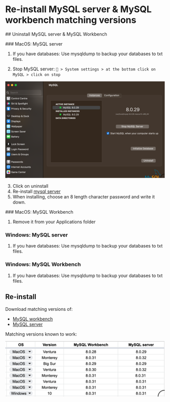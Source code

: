 # Re-install MySQL server & MySQL workbench matching versions

## Uninstall MySQL server & MySQL Workbench

### MacOS: MySQL server

1. If you have databases: Use mysqldump to backup your databases to txt files.

2. Stop MySQL server:
   ` > System settings > at the bottom click on MySQL > click on stop`

![stop-server](../images/stop-server.png)

3. Click on uninstall
4. Re-install [mysql server](https://dev.mysql.com/downloads/mysql/)
5. When installing, choose an 8 length character password and write it down.

### MacOS: MySQL Workbench

1. Remove it from your Applications folder

### Windows: MySQL server

1. If you have databases: Use mysqldump to backup your databases to txt files.

### Windows: MySQL Workbench

1. If you have databases: Use mysqldump to backup your databases to txt files.

## Re-install

Download matching versions of:

- [MySQL workbench](https://dev.mysql.com/downloads/workbench/)
- [MySQL server](https://dev.mysql.com/downloads/mysql/)

Matching versions known to work:

![Matching versions](../images/compatibility.png)
